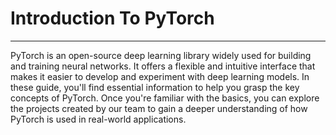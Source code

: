 # Introduction To PyTorch
--------------------------
PyTorch is an open-source deep learning library widely used for building and training neural networks. It offers a flexible and intuitive interface that makes it easier to develop and experiment with deep learning models. In these guide, you'll find essential information to help you grasp the key concepts of PyTorch. Once you're familiar with the basics, you can explore the projects created by our team to gain a deeper understanding of how PyTorch is used in real-world applications.
